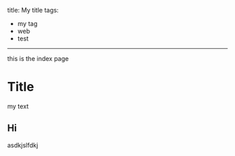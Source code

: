 title: My title
tags:
  - my tag
  - web
  - test
---
this is the index page

# Title

my text

## Hi

asdkjslfdkj
